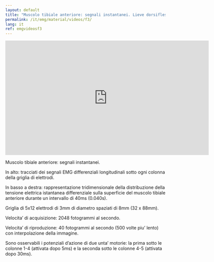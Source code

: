 ```yaml
---
layout: default
title: "Muscolo tibiale anteriore: segnali instantanei. Lieve dorsiflessione del piede."
permalink: /it/emg/material/videos/f3/
lang: it
ref: emgvideosf3
---
```


<iframe width="640" height="360" src="https://www.youtube-nocookie.com/embed/ux4D9SqqRP4?rel=0&amp;showinfo=0" frameborder="0" gesture="media" allowfullscreen></iframe>

Muscolo tibiale anteriore: segnali instantanei.

In alto: tracciati dei segnali EMG differenziali longitudinali sotto ogni colonna della griglia di elettrodi.

In basso a destra: rappresentazione tridimensionale della distribuzione della tensione elettrica istantanea differenziale sulla superficie del muscolo tibiale anteriore durante un intervallo di 40ms (0.040s).

Griglia di 5x12 elettrodi di 3mm di diametro spaziati di 8mm (32 x 88mm).

Velocita’ di acquisizione: 2048 fotogrammi al secondo.

Velocita’ di riproduzione: 40 fotogrammi al secondo (500 volte piu’ lento) con interpolazione della immagine.

Sono osservabili i potenziali d’azione di due unta’ motorie: la prima sotto le colonne 1-4 (attivata dopo 5ms) e la seconda sotto le colonne 4-5 (attivata dopo 30ms).